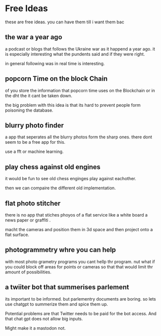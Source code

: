 # Free Ideas

these are free ideas. you can have them till i want them bac

## the war a year ago

a podcast or blogs that follows the Ukraine war as it happend a year ago. it is especially interesting what the pundents said and if they were right.

in general following was in real time is interesting.

## popcorn Time on the block Chain 

of you store the information that popcorn time uses on the Blockchain or in the dht the  it cant be taken down. 

the big problem with this idea is that its hard to prevent people form poisoning the database.

## blurry photo finder

a app that seperates all the blurry photos form the sharp ones. there dont seem to be a free app for this.

use a fft or machine learning.

## play chess against old engines 

it would be fun to see old chess enginges play against eachother. 

then we can compaire the different old implementation.

## flat photo stitcher 

there is no app that stiches phoyos of a flat service like a white board a news paper or graffiti .

macht the cameras and position them in 3d space and then project onto a flat surface.

## photogrammetry whre you can help

with most photo grametry programs you cant hellp thr program. nut what if you could block off areas for points or cameras so that that would limit thr amount of possibilities.

## a twiiter bot that summerises parlement 

its important to be informed. but parlementry documents are boring. so lets use chatgpt to summerize them and spice them up.

Potential problems are that Twitter needs to be paid for the bot access. And that chat gpt does not allow big inputs.

Might make it a mastodon not.
